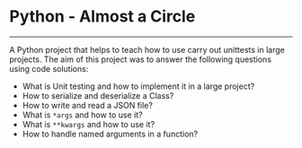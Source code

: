 # Python - Almost a Circle

---

A Python project that helps to teach how to use carry out unittests in large projects.
The aim of this project was to answer the following questions using code solutions:

- What is Unit testing and how to implement it in a large project?
- How to serialize and deserialize a Class?
- How to write and read a JSON file?
- What is `*args` and how to use it?
- What is `**kwargs` and how to use it?
- How to handle named arguments in a function?
